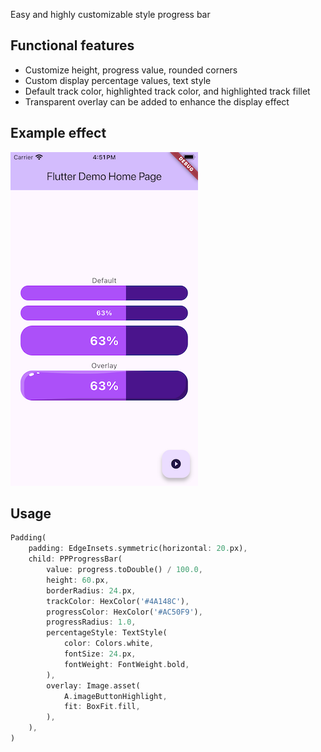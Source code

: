 Easy and highly customizable style progress bar

## Functional features

- Customize height, progress value, rounded corners
- Custom display percentage values, text style
- Default track color, highlighted track color, and highlighted track fillet
- Transparent overlay can be added to enhance the display effect

## Example effect

![Sample1](screenshots/sample1.png)

## Usage

```dart
Padding(
    padding: EdgeInsets.symmetric(horizontal: 20.px),
    child: PPProgressBar(
        value: progress.toDouble() / 100.0,
        height: 60.px,
        borderRadius: 24.px,
        trackColor: HexColor('#4A148C'),
        progressColor: HexColor('#AC50F9'),
        progressRadius: 1.0,
        percentageStyle: TextStyle(
            color: Colors.white,
            fontSize: 24.px,
            fontWeight: FontWeight.bold,
        ),
        overlay: Image.asset(
            A.imageButtonHighlight,
            fit: BoxFit.fill,
        ),
    ),
)
```
